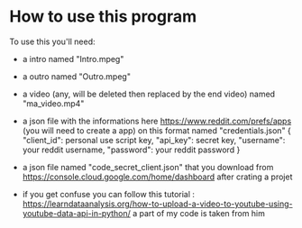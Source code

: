 # How to use this program


To use this you'll need:
- a intro named "Intro.mpeg"
- a outro named "Outro.mpeg"
- a video (any, will be deleted then replaced by the end video) named "ma_video.mp4"
- a json file with the informations here https://www.reddit.com/prefs/apps (you will need to create a app) on this format named "credentials.json"
    {
    "client_id": personal use script key,
    "api_key": secret key,
    "username": your reddit username,
    "password": your reddit password
    } 
- a json file named "code_secret_client.json" that you download from https://console.cloud.google.com/home/dashboard after crating a projet

- if you get confuse you can follow this tutorial : https://learndataanalysis.org/how-to-upload-a-video-to-youtube-using-youtube-data-api-in-python/
  a part of my code is taken from him
